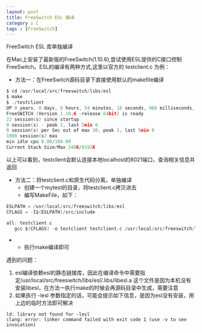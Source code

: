 ```yaml
---
layout: post
title: FreeSwitch ESL 编译
category : C
tags : [FreeSwitch]
---
```

FreeSwitch ESL 库单独编译

在Mac上安装了最新版的FreeSwitch(1.10.6),尝试使用ESL提供的C接口控制FreeSwitch。ESL的编译有两种方式,这里以官方的 testclient.c 为例：
+ 方法一：在FreeSwitch源码目录下直接使用默认的makefile编译
```c
$ cd /usr/local/src/freeswitch/libs/esl
$ make
$ ./testclient
UP 0 years, 0 days, 8 hours, 54 minutes, 18 seconds, 968 milliseconds, 695 microseconds
FreeSWITCH (Version 1.10.6 -release 64bit) is ready
22 session(s) since startup
0 session(s) - peak 2, last 5min 0
0 session(s) per Sec out of max 30, peak 1, last 5min 0
1000 session(s) max
min idle cpu 0.00/100.00
Current Stack Size/Max 240K/8192K
```
以上可以看到，testclient会默认连接本地localhost的8021端口，查询相关信息并返回

+ 方法二：将testclient.c和原生代码分离，单独编译
    + 创建一个mytest的目录，将testclient.c拷贝进去
    + 编写MakeFile，如下：
 ```c
ESLPATH = /usr/local/src/freeswitch/libs/esl
CFLAGS = -I$(ESLPATH)/src/include

all: testclient.c
	gcc $(CFLAGS) -o testclient testclient.c /usr/local/src/freeswitch/libs/esl/.libs/libesl.a
```
- 
    + 执行make编译即可
    
遇到的问题：

1. esl编译依赖esl的静态链接库，因此在编译命令中需要指定/usr/local/src/freeswitch/libs/esl/.libs/libesl.a
这个文件是因为本机没有安装libesl，在方法一执行make的时候会再源码目录中生成，需要注意
2. 如果执行 -lesl 参数指定的话，可能会提示如下信息，是因为esl没有安装，用上边的临时方法即可解决
```buildoutcfg
ld: library not found for -lesl
clang: error: linker command failed with exit code 1 (use -v to see invocation)
```
